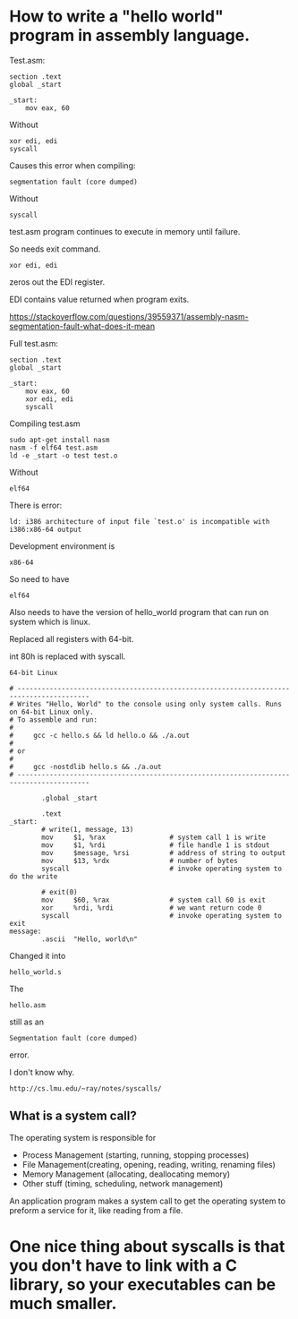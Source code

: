 # How to write a "hello world" program in assembly language.

Test.asm:

	section .text
	global _start

	_start:
	    mov eax, 60

Without 

	xor edi, edi
	syscall

Causes this error when compiling:

	segmentation fault (core dumped)

Without 

	syscall

test.asm program continues to execute in memory until failure. 

So needs exit command.

	xor edi, edi

zeros out the EDI register.

EDI contains value returned when program exits.

https://stackoverflow.com/questions/39559371/assembly-nasm-segmentation-fault-what-does-it-mean

Full test.asm:

	section .text
	global _start

	_start:
	    mov eax, 60
	    xor edi, edi
	    syscall

Compiling test.asm

	sudo apt-get install nasm
	nasm -f elf64 test.asm
	ld -e _start -o test test.o

Without

	elf64

There is error:

	ld: i386 architecture of input file `test.o' is incompatible with i386:x86-64 output

Development environment is 

	x86-64

So need to have

	elf64

Also needs to have the version of hello_world program that can run on system which is linux.

Replaced all registers with 64-bit.

int 80h is replaced with syscall.


	64-bit Linux

	# ----------------------------------------------------------------------------------------
	# Writes "Hello, World" to the console using only system calls. Runs on 64-bit Linux only.
	# To assemble and run:
	#
	#     gcc -c hello.s && ld hello.o && ./a.out
	#
	# or
	#
	#     gcc -nostdlib hello.s && ./a.out
	# ----------------------------------------------------------------------------------------

	        .global _start

	        .text
	_start:
	        # write(1, message, 13)
	        mov     $1, %rax                # system call 1 is write
	        mov     $1, %rdi                # file handle 1 is stdout
	        mov     $message, %rsi          # address of string to output
	        mov     $13, %rdx               # number of bytes
	        syscall                         # invoke operating system to do the write

	        # exit(0)
	        mov     $60, %rax               # system call 60 is exit
	        xor     %rdi, %rdi              # we want return code 0
	        syscall                         # invoke operating system to exit
	message:
	        .ascii  "Hello, world\n"

Changed it into 

	hello_world.s

The

	hello.asm

still as an 

	Segmentation fault (core dumped)

error.

I don't know why.

	http://cs.lmu.edu/~ray/notes/syscalls/

## What is a system call?

The operating system is responsible for

- Process Management (starting, running, stopping processes)
- File Management(creating, opening, reading, writing, renaming files)
- Memory Management (allocating, deallocating memory)
- Other stuff (timing, scheduling, network management)

An application program makes a system call to get the operating system to preform a service for it, like reading from a file.

# One nice thing about syscalls is that you don't have to link with a C library, so your executables can be much smaller.
